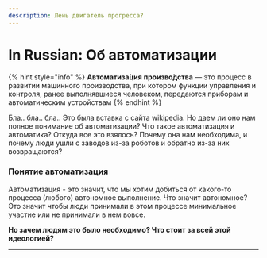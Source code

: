 ```yaml
---
description: Лень двигатель прогресса?
---
```


# In Russian: Об автоматизации

{% hint style="info" %}
**Автоматиза́ция произво́дства** — это процесс в развитии машинного производства, при котором функции управления и контроля, ранее выполнявшиеся человеком, передаются приборам и автоматическим устройствам
{% endhint %}

Бла.. бла.. бла.. Это была вставка с сайта wikipedia. Но даем ли оно нам полное понимание об автоматизации? Что такое автоматизация и автоматика?  Откуда все это взялось? Почему она нам необходима, и почему люди ушли с заводов из-за роботов и обратно из-за них возвращаются?&#x20;

### Понятие автоматизация

Автоматизация - это значит, что мы хотим добиться от какого-то процесса (любого) автономное выполнение. Что значит автономное? Это значит чтобы люди принимали в этом процессе минимальное участие или не принимали в нем вовсе.&#x20;

**Но зачем людям это было необходимо? Что стоит за всей этой идеологией?**

****

